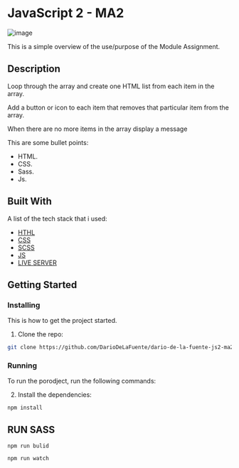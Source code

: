 # JavaScript 2 - MA2

![image]()

This is a simple overview of the use/purpose of the Module Assignment.

## Description

Loop through the array and create one HTML list from each item in the array.

Add a button or icon to each item that removes that particular item from the array.

When there are no more items in the array display a message

This are some bullet points:

- HTML.
- CSS.
- Sass. 
- Js. 


## Built With

A list of the tech stack that i used:

- [HTHL](https://developer.mozilla.org/en-US/docs/Web/HTML)
- [CSS](https://developer.mozilla.org/en-US/docs/Web/CSS)
- [SCSS](https://sass-lang.com/guide)
- [JS](https://en.wikipedia.org/wiki/JavaScript)
- [LIVE SERVER](https://marketplace.visualstudio.com/items?itemName=ritwickdey.LiveServer)

## Getting Started

### Installing

This is how to get the project started.

1. Clone the repo:

```bash
git clone https://github.com/DarioDeLaFuente/dario-de-la-fuente-js2-ma2.git
```
### Running

To run the porodject, run the following commands:

2. Install the dependencies:

```
npm install
```
## RUN SASS

```
npm run bulid
```
```
npm run watch
```